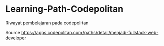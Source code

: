 # Learning-Path-Codepolitan
Riwayat pembelajaran pada codepolitan

Source
https://apps.codepolitan.com/paths/detail/menjadi-fullstack-web-developer
